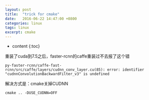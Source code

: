```yaml
---
layout: post
title:  "trick for cmake"
date:   2016-06-22 14:47:00 +0800
categories: linux
tags: linux
excerpt: cmake
---
```


* content
{:toc}

重装了cuda到7.5之后，faster-rcnn的caffe重装过不去报了这个错

```shell
py-faster-rcnn/caffe-fast-rcnn/src/caffe/layers/cudnn_conv_layer.cu(85): error: identifier "cudnnConvolutionBackwardFilter_v3" is undefined
```

解决方式是：cmake关掉CUDNN

```shell
cmake .. -DUSE_CUDNN=OFF
```
